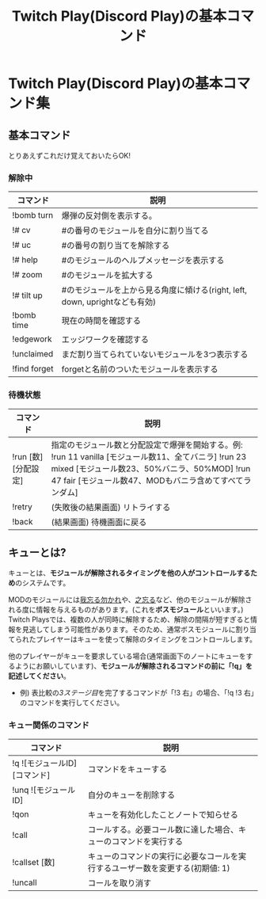 ﻿---
layout: default
title: Twitch Play(Discord Play)の基本コマンド
lang: ja_JP
---

# Twitch Play(Discord Play)の基本コマンド集

## 基本コマンド
とりあえずこれだけ覚えておいたらOK!

### 解除中

| コマンド | 説明 |
| ------ | --- |
| !bomb turn | 爆弾の反対側を表示する。|
| !# cv | #の番号のモジュールを自分に割り当てる |
| !# uc | #の番号の割り当てを解除する |
| !# help | #のモジュールのヘルプメッセージを表示する |
| !# zoom | #のモジュールを拡大する |
| !# tilt up | #のモジュールを上から見る角度に傾ける(right, left, down, uprightなども有効) |
| !bomb time | 現在の時間を確認する |
| !edgework | エッジワークを確認する |
| !unclaimed | まだ割り当てられていないモジュールを3つ表示する |
| !find forget | forgetと名前のついたモジュールを表示する |

### 待機状態

| コマンド | 説明 |
| ------ | --- |
| !run \[数\] \[分配設定\] | 指定のモジュール数と分配設定で爆弾を開始する。例: !run 11 vanilla \[モジュール数11、全てバニラ\] !run 23 mixed \[モジュール数23、50%バニラ、50%MOD\] !run 47 fair \[モジュール数47、MODもバニラ含めてすべてランダム\] |
| !retry | (失敗後の結果画面) リトライする |
| !back | (結果画面) 待機画面に戻る |

## キューとは?

キューとは、**モジュールが解除されるタイミングを他の人がコントロールするため**のシステムです。

MODのモジュールには[我忘る勿かれ](https://ktane.timwi.de/HTML/Forget%20Me%20Not%20translated%20(%E6%97%A5%E6%9C%AC%E8%AA%9E%20%E2%80%94%20%E6%88%91%E5%BF%98%E3%82%8B%E5%8B%BF%E3%81%8B%E3%82%8C)%20(tepel).html)や、[之忘る](https://ktane.timwi.de/HTML/Forget%20This%20translated%20(%E6%97%A5%E6%9C%AC%E8%AA%9E%20%E2%80%94%20%E4%B9%8B%E5%BF%98%E3%82%8B)%20(tepel).html)など、他のモジュールが解除される度に情報を与えるものがあります。(これを**ボスモジュール**といいます。) Twitch Playsでは、複数の人が同時に解除するため、解除の間隔が短すぎると情報を見逃してしまう可能性があります。そのため、通常ボスモジュールに割り当てられたプレイヤーはキューを使って解除のタイミングをコントロールします。

他のプレイヤーがキューを要求している場合(通常画面下のノートにキューをするようにお願いしています)、**モジュールが解除されるコマンドの前に「!q」を記述してください**。

* 例) 表比較の*3ステージ目*を完了するコマンドが「!3 右」の場合、「!q !3 右」のコマンドを実行してください。

### キュー関係のコマンド

| コマンド | 説明 |
| ------ | --- |
| !q !\[モジュールID\] \[コマンド\] | コマンドをキューする |
| !unq !\[モジュールID\] | 自分のキューを削除する |
| !qon | キューを有効化したことノートで知らせる |
| !call | コールする。必要コール数に達した場合、キューのコマンドを実行する |
| !callset \[数\] | キューのコマンドの実行に必要なコールを実行するユーザー数を変更する(初期値: 1) |
| !uncall | コールを取り消す |
